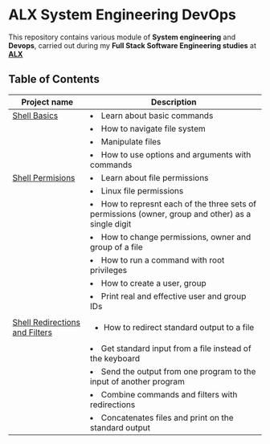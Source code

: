 # ALX System Engineering DevOps 
This repository contains various module of **System engineering** and  **Devops**, carried out during my **Full Stack Software Engineering studies** at **[ALX](https://www.alxafrica.com)**

## Table of Contents
| Project name | Description|
| ------------ | -----------|
| [Shell Basics](0x00-shell_basics)                 |<li>Learn about basic commands</li>|
|                                                   |<li>How to navigate file system</li>|
|                                                   |<li>Manipulate files</li>|
|                                                   |<li>How to use options and arguments with commands</li></ul>|
| [Shell Permisions](0x01-shell_permisions)                 |<li>Learn about file permissions</li>|
|                                                           |<li>Linux file permissions</li>|
|                                                           |<li>How to represnt each of the three sets of permissions (owner, group and other) as a single digit</li>|
|                                                           |<li>How to change permissions, owner and group of a file</li>|
|                                                           |<li>How to run a command with root privileges</li>|
|                                                           |<li>How to create a user, group</li>|
|                                                           |<li>Print real and effective user and group IDs</li></ul>|
| [Shell Redirections and Filters](0x02-shell_redirections) |<ul><li>How to redirect standard output to a file</li>|
|                                                           |<li>Get standard input from a file instead of the keyboard</li>|
|                                                           |<li>Send the output from one program to the input of another program</li>|
|                                                           |<li>Combine commands and filters with redirections</li>|
|                                                           |<li>Concatenates files and print on the standard output</li>|
